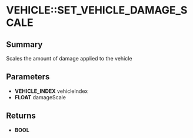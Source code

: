 # VEHICLE::SET_VEHICLE_DAMAGE_SCALE

## Summary
Scales the amount of damage applied to the vehicle

## Parameters
* **VEHICLE_INDEX** vehicleIndex
* **FLOAT** damageScale

## Returns
* **BOOL**